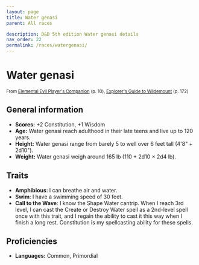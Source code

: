 ```yaml
---
layout: page
title: Water genasi
parent: All races

description: D&D 5th edition Water genasi details
nav_order: 22
permalink: /races/watergenasi/
---
```


# Water genasi

<small>From <a target="_blank" href="https://dnd.wizards.com/products/tabletop-games/rpg-products/player%E2%80%99s-companion">Elemental Evil Player's Companion</a> (p. 10), <a target="_blank" href="https://dnd.wizards.com/products/wildemount">Explorer's Guide to Wildemount</a> (p. 172)</small>


## General information

- **Scores:** +2 Constitution, +1 Wisdom
- **Age:** Water genasi reach adulthood in their late teens and live up to 120 years.
- **Height:** Water genasi range from barely 5 to well over 6 feet tall (4'8" + 2d10").
- **Weight:** Water genasi weigh around 165 lb (110 + 2d10 × 2d4 lb).

## Traits

- **Amphibious**: I can breathe air and water.
- **Swim**: I have a swimming speed of 30 feet.
- **Call to the Wave**: I know the Shape Water cantrip. When I reach 3rd level, I can cast the Create or Destroy Water spell as a 2nd-level spell once with this trait, and I regain the ability to cast it this way when I finish a long rest. Constitution is my spellcasting ability for these spells.

## Proficiencies

- **Languages:** Common, Primordial